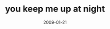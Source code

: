 ---
layout: base.njk
title : 'you keep me up at night' 
view_title : 'you keep me up at night' 
year : '2009' 
date : '2009-01-21' 
img_file : '/drawing/youkeepmeupatnight.png' 
html_file : 'youkeepmeupatnight' 
next_html : 'idontknowwhy.html' 
year_order : '18' 
permalink : "title/{{html_file}}.html"
---